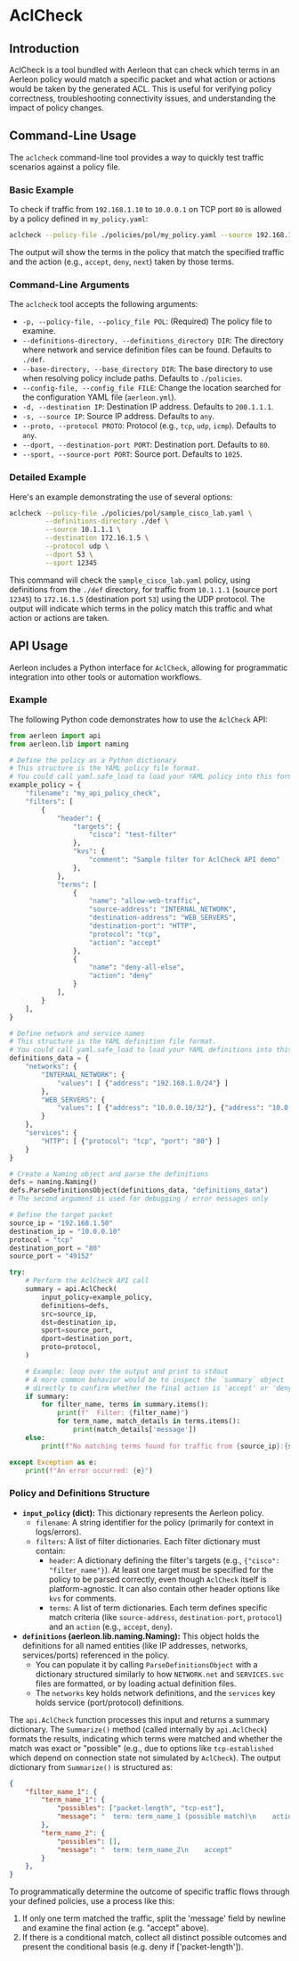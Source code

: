 # AclCheck

## Introduction

AclCheck is a tool bundled with Aerleon that can check which terms in an Aerleon policy would match a specific packet and what action or actions would be taken by the generated ACL. This is useful for verifying policy correctness, troubleshooting connectivity issues, and understanding the impact of policy changes.

## Command-Line Usage

The `aclcheck` command-line tool provides a way to quickly test traffic scenarios against a policy file.

### Basic Example

To check if traffic from `192.168.1.10` to `10.0.0.1` on TCP port `80` is allowed by a policy defined in `my_policy.yaml`:

```bash
aclcheck --policy-file ./policies/pol/my_policy.yaml --source 192.168.1.10 --destination 10.0.0.1 --protocol tcp --dport 80
```

The output will show the terms in the policy that match the specified traffic and the action (e.g., `accept`, `deny`, `next`) taken by those terms.

### Command-Line Arguments

The `aclcheck` tool accepts the following arguments:

*   `-p, --policy-file, --policy_file POL`: (Required) The policy file to examine.
*   `--definitions-directory, --definitions_directory DIR`: The directory where network and service definition files can be found. Defaults to `./def`.
*   `--base-directory, --base_directory DIR`: The base directory to use when resolving policy include paths. Defaults to `./policies`.
*   `--config-file, --config_file FILE`: Change the location searched for the configuration YAML file (`aerleon.yml`).
*   `-d, --destination IP`: Destination IP address. Defaults to `200.1.1.1`.
*   `-s, --source IP`: Source IP address. Defaults to `any`.
*   `--proto, --protocol PROTO`: Protocol (e.g., `tcp`, `udp`, `icmp`). Defaults to `any`.
*   `--dport, --destination-port PORT`: Destination port. Defaults to `80`.
*   `--sport, --source-port PORT`: Source port. Defaults to `1025`.

### Detailed Example

Here's an example demonstrating the use of several options:

```bash
aclcheck --policy-file ./policies/pol/sample_cisco_lab.yaml \
         --definitions-directory ./def \
         --source 10.1.1.1 \
         --destination 172.16.1.5 \
         --protocol udp \
         --dport 53 \
         --sport 12345
```

This command will check the `sample_cisco_lab.yaml` policy, using definitions from the `./def` directory, for traffic from `10.1.1.1` (source port `12345`) to `172.16.1.5` (destination port `53`) using the UDP protocol. The output will indicate which terms in the policy match this traffic and what action or actions are taken.

## API Usage

Aerleon includes a Python interface for `AclCheck`, allowing for programmatic integration into other tools or automation workflows.

### Example

The following Python code demonstrates how to use the `AclCheck` API:

```python
from aerleon import api
from aerleon.lib import naming

# Define the policy as a Python dictionary
# This structure is the YAML policy file format.
# You could call yaml.safe_load to load your YAML policy into this format.
example_policy = {
    "filename": "my_api_policy_check",
    "filters": [
        {
            "header": {
                "targets": {
                    "cisco": "test-filter"
                },
                "kvs": {
                    "comment": "Sample filter for AclCheck API demo"
                },
            },
            "terms": [
                {
                    "name": "allow-web-traffic",
                    "source-address": "INTERNAL_NETWORK",
                    "destination-address": "WEB_SERVERS",
                    "destination-port": "HTTP",
                    "protocol": "tcp",
                    "action": "accept"
                },
                {
                    "name": "deny-all-else",
                    "action": "deny"
                }
            ],
        }
    ],
}

# Define network and service names
# This structure is the YAML definition file format.
# You could call yaml.safe_load to load your YAML definitions into this format.
definitions_data = {
    "networks": {
        "INTERNAL_NETWORK": {
            "values": [ {"address": "192.168.1.0/24"} ]
        },
        "WEB_SERVERS": {
            "values": [ {"address": "10.0.0.10/32"}, {"address": "10.0.0.11/32"} ]
        }
    },
    "services": {
        "HTTP": [ {"protocol": "tcp", "port": "80"} ]
    }
}

# Create a Naming object and parse the definitions
defs = naming.Naming()
defs.ParseDefinitionsObject(definitions_data, "definitions_data")
# The second argument is used for debugging / error messages only

# Define the target packet
source_ip = "192.168.1.50"
destination_ip = "10.0.0.10"
protocol = "tcp"
destination_port = "80"
source_port = "49152"

try:
    # Perform the AclCheck API call
    summary = api.AclCheck(
        input_policy=example_policy,
        definitions=defs,
        src=source_ip,
        dst=destination_ip,
        sport=source_port,
        dport=destination_port,
        proto=protocol,
    )

    # Example: loop over the output and print to stdout
    # A more common behavior would be to inspect the `summary` object
    # directly to confirm whether the final action is 'accept' or 'deny'
    if summary:
        for filter_name, terms in summary.items():
            print(f"  Filter: {filter_name}")
            for term_name, match_details in terms.items():
                print(match_details['message'])
    else:
        print(f"No matching terms found for traffic from {source_ip}:{source_port} to {destination_ip}:{destination_port} ({protocol}).")

except Exception as e:
    print(f"An error occurred: {e}")

```

### Policy and Definitions Structure

*   **`input_policy` (dict):** This dictionary represents the Aerleon policy.
    *   `filename`: A string identifier for the policy (primarily for context in logs/errors).
    *   `filters`: A list of filter dictionaries. Each filter dictionary must contain:
        *   `header`: A dictionary defining the filter's targets (e.g., `{"cisco": "filter_name"}`). At least one target must be specified for the policy to be parsed correctly, even though `AclCheck` itself is platform-agnostic. It can also contain other header options like `kvs` for comments.
        *   `terms`: A list of term dictionaries. Each term defines specific match criteria (like `source-address`, `destination-port`, `protocol`) and an `action` (e.g., `accept`, `deny`).
*   **`definitions` (aerleon.lib.naming.Naming):** This object holds the definitions for all named entities (like IP addresses, networks, services/ports) referenced in the policy.
    *   You can populate it by calling `ParseDefinitionsObject` with a dictionary structured similarly to how `NETWORK.net` and `SERVICES.svc` files are formatted, or by loading actual definition files.
    *   The `networks` key holds network definitions, and the `services` key holds service (port/protocol) definitions.

The `api.AclCheck` function processes this input and returns a summary dictionary. The `Summarize()` method (called internally by `api.AclCheck`) formats the results, indicating which terms were matched and whether the match was exact or "possible" (e.g., due to options like `tcp-established` which depend on connection state not simulated by `AclCheck`).
The output dictionary from `Summarize()` is structured as:

```json
{
    "filter_name_1": {
        "term_name_1": {
            "possibles": ["packet-length", "tcp-est"],
            "message": "  term: term_name_1 (possible match)\n    action if ['packet-length', 'tcp-est']"
        },
        "term_name_2": {
            "possibles": [],
            "message": "  term: term_name_2\n    accept"
        }
    },
}
```

To programmatically determine the outcome of specific traffic flows through your defined policies, use a process like this:

1. If only one term matched the traffic, split the 'message' field by newline and examine the final action (e.g. "accept" above).
2. If there is a conditional match, collect all distinct possible outcomes and present the conditional basis (e.g. deny if ['packet-length']).
